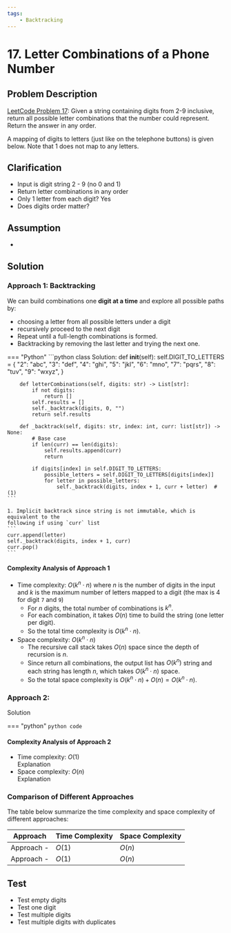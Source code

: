 ```yaml
---
tags:
    - Backtracking
---
```


# 17. Letter Combinations of a Phone Number

## Problem Description

[LeetCode Problem 17](https://leetcode.com/problems/letter-combinations-of-a-phone-number/description/):
Given a string containing digits from 2-9 inclusive, return all possible letter
combinations that the number could represent. Return the answer in any order.

A mapping of digits to letters (just like on the telephone buttons) is given below.
Note that 1 does not map to any letters.

## Clarification

- Input is digit string 2 - 9 (no 0 and 1)
- Return letter combinations in any order
- Only 1 letter from each digit? Yes
- Does digits order matter?

## Assumption

-

## Solution

### Approach 1: Backtracking

We can build combinations one **digit at a time** and explore all possible paths by:

- choosing a letter from all possible letters under a digit
- recursively proceed to the next digit
- Repeat until a full-length combinations is formed.
- Backtracking by removing the last letter and trying the next one.

=== "Python"
    ```python
    class Solution:
        def __init__(self):
            self.DIGIT_TO_LETTERS = {
                "2": "abc",
                "3": "def",
                "4": "ghi",
                "5": "jkl",
                "6": "mno",
                "7": "pqrs",
                "8": "tuv",
                "9": "wxyz",
            }

        def letterCombinations(self, digits: str) -> List[str]:
            if not digits:
                return []
            self.results = []
            self._backtrack(digits, 0, "")
            return self.results

        def _backtrack(self, digits: str, index: int, curr: list[str]) -> None:
            # Base case
            if len(curr) == len(digits):
                self.results.append(curr)
                return

            if digits[index] in self.DIGIT_TO_LETTERS:
                possible_letters = self.DIGIT_TO_LETTERS[digits[index]]
                for letter in possible_letters:
                    self._backtrack(digits, index + 1, curr + letter)  # (1)
    ```

    1. Implicit backtrack since string is not immutable, which is equivalent to the
    following if using `curr` list
    ```
    curr.append(letter)
    self._backtrack(digits, index + 1, curr)
    curr.pop()
    ```

#### Complexity Analysis of Approach 1

- Time complexity: $O(k^n \cdot n)$ where $n$ is the number of digits in the input and
$k$ is the maximum number of letters mapped to a digit (the max is 4 for digit `7` and
`9`)
    - For $n$ digits, the total number of combinations is $k^n$.
    - For each combination, it takes $O(n)$ time to build the string (one letter per digit).
    - So the total time complexity is $O(k^n \cdot n)$.
- Space complexity: $O(k^n \cdot n)$
    - The recursive call stack takes $O(n)$ space since the depth of recursion is $n$.
    - Since return all combinations, the output list has $O(k^n)$ string and each string
    has length $n$, which takes $O(k^n \cdot n)$ space.
    - So the total space complexity is $O(k^n \cdot n) + O(n) = O(k^n \cdot n)$.

### Approach 2: 

Solution

=== "python"
    ```python
    code
    ```

#### Complexity Analysis of Approach 2

- Time complexity: $O(1)$  
  Explanation
- Space complexity: $O(n)$  
  Explanation

### Comparison of Different Approaches

The table below summarize the time complexity and space complexity of different
approaches:

Approach   | Time Complexity | Space Complexity
-----------|-----------------|-----------------
Approach - | $O(1)$          | $O(n)$
Approach - | $O(1)$          | $O(n)$

## Test

- Test empty digits
- Test one digit
- Test multiple digits
- Test multiple digits with duplicates
